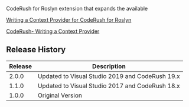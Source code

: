 CodeRush for Roslyn extension that expands the available 

[Writing a Context Provider for CodeRush for Roslyn](http://www.michaeltaylorp3.net/writing-a-context-provider-for-coderush-for-roslyn/)

[CodeRush- Writing a Context Provider](http://www.michaeltaylorp3.net/coderush-the-thrills-of-writing-an-addin/)

## Release History

| Release | Description |
| - | - |
| 2.0.0 | Updated to Visual Studio 2019 and CodeRush 19.x |
| 1.1.0 | Updated to Visual Studio 2017 and CodeRush 18.x |
| 1.0.0 | Original Version |